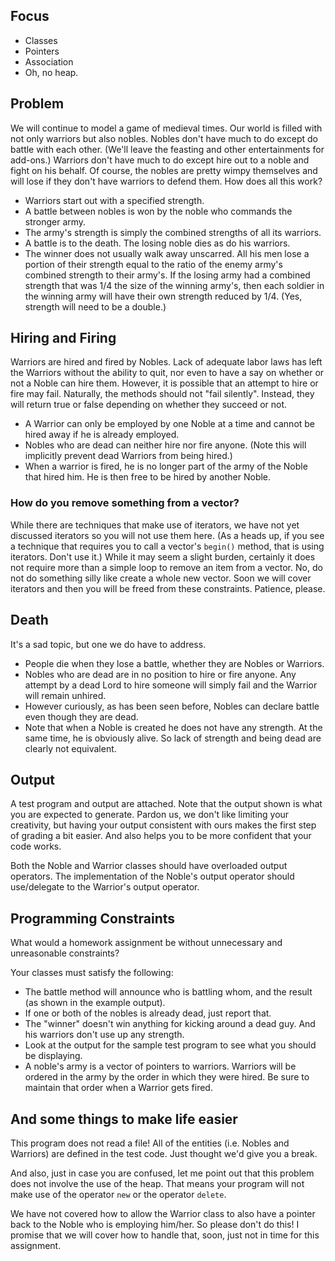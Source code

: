 ## Focus
- Classes
- Pointers
- Association
- Oh, no heap.

## Problem
We will continue to model a game of medieval times. Our world is filled with not only warriors but also nobles. Nobles don't have much to do except do battle with each other. (We'll leave the feasting and other entertainments for add-ons.) Warriors don't have much to do except hire out to a noble and fight on his behalf. Of course, the nobles are pretty wimpy themselves and will lose if they don't have warriors to defend them. How does all this work?

- Warriors start out with a specified strength.
- A battle between nobles is won by the noble who commands the stronger army.
- The army's strength is simply the combined strengths of all its warriors.
- A battle is to the death. The losing noble dies as do his warriors.
- The winner does not usually walk away unscarred. All his men lose a portion of their strength equal to the ratio of the enemy army's combined strength to their army's. If the losing army had a combined strength that was 1/4 the size of the winning army's, then each soldier in the winning army will have their own strength reduced by 1/4. (Yes, strength will need to be a double.)

## Hiring and Firing
Warriors are hired and fired by Nobles. Lack of adequate labor laws has left the Warriors without the ability to quit, nor even to have a say on whether or not a Noble can hire them. However, it is possible that an attempt to hire or fire may fail. Naturally, the methods should not "fail silently". Instead, they will return true or false depending on whether they succeed or not.

- A Warrior can only be employed by one Noble at a time and cannot be hired away if he is already employed.
- Nobles who are dead can neither hire nor fire anyone. (Note this will implicitly prevent dead Warriors from being hired.)
- When a warrior is fired, he is no longer part of the army of the Noble that hired him. He is then free to be hired by another Noble.

### How do you remove something from a vector?
While there are techniques that make use of iterators, we have not yet discussed iterators so you will not use them here. (As a heads up, if you see a technique that requires you to call a vector's `begin()` method, that is using iterators. Don't use it.) While it may seem a slight burden, certainly it does not require more than a simple loop to remove an item from a vector. No, do not do something silly like create a whole new vector. Soon we will cover iterators and then you will be freed from these constraints. Patience, please.

## Death
It's a sad topic, but one we do have to address.

- People die when they lose a battle, whether they are Nobles or Warriors.
- Nobles who are dead are in no position to hire or fire anyone. Any attempt by a dead Lord to hire someone will simply fail and the Warrior will remain unhired.
- However curiously, as has been seen before, Nobles can declare battle even though they are dead.
- Note that when a Noble is created he does not have any strength. At the same time, he is obviously alive. So lack of strength and being dead are clearly not equivalent.

## Output
A test program and output are attached. Note that the output shown is what you are expected to generate. Pardon us, we don't like limiting your creativity, but having your output consistent with ours makes the first step of grading a bit easier. And also helps you to be more confident that your code works.

Both the Noble and Warrior classes should have overloaded output operators. The implementation of the Noble's output operator should use/delegate to the Warrior's output operator.

## Programming Constraints
What would a homework assignment be without unnecessary and unreasonable constraints?

Your classes must satisfy the following:

- The battle method will announce who is battling whom, and the result (as shown in the example output).
- If one or both of the nobles is already dead, just report that.
- The "winner" doesn't win anything for kicking around a dead guy. And his warriors don't use up any strength.
- Look at the output for the sample test program to see what you should be displaying.
- A noble's army is a vector of pointers to warriors. Warriors will be ordered in the army by the order in which they were hired. Be sure to maintain that order when a Warrior gets fired.

## And some things to make life easier
This program does not read a file! All of the entities (i.e. Nobles and Warriors) are defined in the test code. Just thought we'd give you a break.

And also, just in case you are confused, let me point out that this problem does not involve the use of the heap. That means your program will not make use of the operator `new` or the operator `delete`.

We have not covered how to allow the Warrior class to also have a pointer back to the Noble who is employing him/her. So please don't do this! I promise that we will cover how to handle that, soon, just not in time for this assignment.